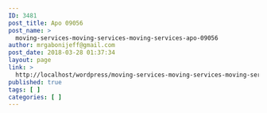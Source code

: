 ```yaml
---
ID: 3481
post_title: Apo 09056
post_name: >
  moving-services-moving-services-moving-services-apo-09056
author: mrgabonijeff@gmail.com
post_date: 2018-03-28 01:37:34
layout: page
link: >
  http://localhost/wordpress/moving-services-moving-services-moving-services-apo-09056/
published: true
tags: [ ]
categories: [ ]
---
```

